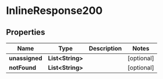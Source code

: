 
# InlineResponse200

## Properties
Name | Type | Description | Notes
------------ | ------------- | ------------- | -------------
**unassigned** | **List&lt;String&gt;** |  |  [optional]
**notFound** | **List&lt;String&gt;** |  |  [optional]



